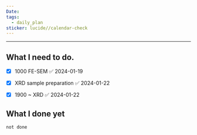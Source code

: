 ```yaml
---
Date: 
tags:
  - daily_plan
sticker: lucide//calendar-check
---
```

---
## What I need to do.

- [x] 1000 FE-SEM ✅ 2024-01-19
- [x] XRD sample preparation ✅ 2024-01-22
- [x] 1900 ~ XRD ✅ 2024-01-22





## What I done yet
```tasks
not done
```

